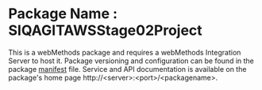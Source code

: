 # Package Name : SIQAGITAWSStage02Project
This is a webMethods package and requires a webMethods Integration Server to host it. Package versioning and configuration can be found in the package [manifest](./SIQAGITAWSStage02Project/manifest.v3) file. Service and API documentation is available on the package's home page http://&lt;server&gt;:&lt;port&gt;/&lt;packagename>.
